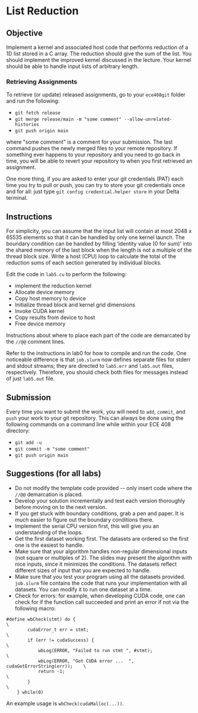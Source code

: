 # List Reduction

## Objective

Implement a kernel and associated host code that performs reduction of a 1D list stored in a C array. The reduction should give the sum of the list. You should implement the improved kernel discussed in the lecture. Your kernel should be able to handle input lists of arbitrary length.

### Retrieving Assignments ###

To retrieve (or update) released assignments, go to your `ece408git` folder and run the following:

* `git fetch release`
* `git merge release/main -m "some comment" --allow-unrelated-histories`
* `git push origin main`

where "some comment" is a comment for your submission. The last command pushes the newly merged files to your remote repository. If something ever happens to your repository and you need to go back in time, you will be able to revert your repository to when you first retrieved an assignment.

One more thing, if you are asked to enter your git credentials (PAT) each time you try to pull or push, you can try to store your git credentials once and for all: just type `git config credential.helper store` in your Delta terminal.

## Instructions

For simplicity, you can assume that the input list will contain at most 2048 x 65535 elements so that it can be handled by only one kernel launch. The boundary condition can be handled by filling ‘identity value (0 for sum)’ into the shared memory of the last block when the length is not a multiple of the thread block size. Write a host (CPU) loop to calculate the total of the reduction sums of each section generated by individual blocks.

Edit the code in `lab5.cu` to perform the following:

* implement the reduction kernel
* Allocate device memory
* Copy host memory to device
* Initialize thread block and kernel grid dimensions
* Invoke CUDA kernel
* Copy results from device to host
* Free device memory


Instructions about where to place each part of the code are demarcated by the `//@@` comment lines.

Refer to the instructions in lab0 for how to compile and run the code. One noticeable difference is that `job.slurm` now defines separate files for stderr and stdout streams; they are directed to `lab5.err` and `lab5.out` files, respectively. Therefore, you should check both files for messages instead of just `lab5.out` file.

## Submission

Every time you want to submit the work, you will need to `add`, `commit`, and `push` your work to your git repository. This can always be done using the following commands on a command line while within your ECE 408 directory:

* ```git add -u```
* ```git commit -m "some comment"```
* ```git push origin main```


## Suggestions (for all labs)  

* Do not modify the template code provided -- only insert code where the `//@@` demarcation is placed.  
* Develop your solution incrementally and test each version thoroughly before moving on to the next version.  
* If you get stuck with boundary conditions, grab a pen and paper. It is much easier to figure out the boundary conditions there.  
* Implement the serial CPU version first, this will give you an understanding of the loops.  
* Get the first dataset working first. The datasets are ordered so the first one is the easiest to handle.  
* Make sure that your algorithm handles non-regular dimensional inputs (not square or multiples of 2). The slides may present the algorithm with nice inputs, since it minimizes the conditions. The datasets reflect different sizes of input that you are expected to handle.  
* Make sure that you test your program using all the datasets provided. `job.slurm` file contains the code that runs your implementation with all datasets. You can modify it to run one dataset at a time.   
* Check for errors: for example, when developing CUDA code, one can check for if the function call succeeded and print an error if not via the following macro:
```
#define wbCheck(stmt) do {                                                    \
        cudaError_t err = stmt;                                               \
        if (err != cudaSuccess) {                                             \
            wbLog(ERROR, "Failed to run stmt ", #stmt);                       \
            wbLog(ERROR, "Got CUDA error ...  ", cudaGetErrorString(err));    \
            return -1;                                                        \
        }                                                                     \
    } while(0)
```

An example usage is ```wbCheck(cudaMalloc(...))```.
